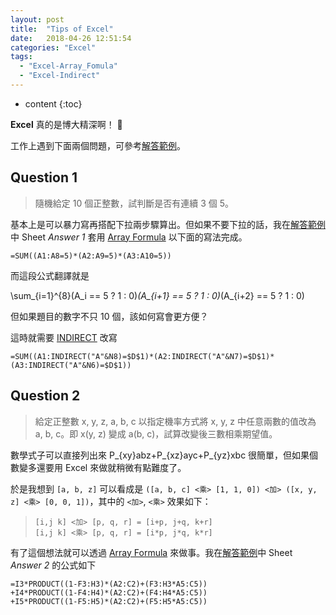 ```yaml
---
layout: post
title:  "Tips of Excel"
date:   2018-04-26 12:51:54
categories: "Excel"
tags:  
  - "Excel-Array_Fomula"
  - "Excel-Indirect"
---
```


* content
{:toc}

**Excel** 真的是博大精深啊！ :grimacing: 

<!-- more -->

工作上遇到下面兩個問題，可參考[解答範例][sample]。

## Question 1

> 隨機給定 10 個正整數，試判斷是否有連續 3 個 5。

基本上是可以暴力寫再搭配下拉兩步驟算出。但如果不要下拉的話，我在[解答範例][sample]中 Sheet *Answer 1* 套用 [Array Formula][AF] 以下面的寫法完成。

``` text
=SUM((A1:A8=5)*(A2:A9=5)*(A3:A10=5))
```

而這段公式翻譯就是

<katex centred="true"> \sum_{i=1}^{8}(A_i == 5 ? 1 : 0)*(A_{i+1} == 5 ? 1 : 0)*(A_{i+2} == 5 ? 1 : 0)</katex>

但如果題目的數字不只 10 個，該如何寫會更方便？

這時就需要 [INDIRECT](https://support.office.com/en-us/article/indirect-function-474b3a3a-8a26-4f44-b491-92b6306fa261) 改寫

``` text
=SUM((A1:INDIRECT("A"&N8)=$D$1)*(A2:INDIRECT("A"&N7)=$D$1)*(A3:INDIRECT("A"&N6)=$D$1))
```

## Question 2

> 給定正整數 x, y, z, a, b, c 以指定機率方式將 x, y, z 中任意兩數的值改為 a, b, c。即 x(y, z) 變成 a(b, c)，試算改變後三數相乘期望值。

數學式子可以直接列出來 <katex>P_{xy}abz+P_{xz}ayc+P_{yz}xbc</katex> 很簡單，但如果個數變多還要用 Excel 來做就稍微有點難度了。

於是我想到 `[a, b, z]` 可以看成是 `([a, b, c] <乘> [1, 1, 0]) <加> ([x, y, z] <乘> [0, 0, 1])`，其中的 `<加>`, `<乘>` 效果如下：

> `[i,j k] <加> [p, q, r] = [i+p, j+q, k+r]`    
> `[i,j k] <乘> [p, q, r] = [i*p, j*q, k*r]`

有了這個想法就可以透過 [Array Formula][AF] 來做事。我在[解答範例][sample]中 Sheet *Answer 2* 的公式如下

``` text
=I3*PRODUCT((1-F3:H3)*(A2:C2)+(F3:H3*A5:C5))
+I4*PRODUCT((1-F4:H4)*(A2:C2)+(F4:H4*A5:C5))
+I5*PRODUCT((1-F5:H5)*(A2:C2)+(F5:H5*A5:C5))
```

[sample]: /files/sample2.xlsx
[AF]: https://support.office.com/en-us/article/guidelines-and-examples-of-array-formulas-7d94a64e-3ff3-4686-9372-ecfd5caa57c7
